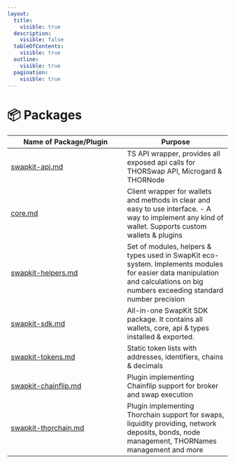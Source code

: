 ```yaml
---
layout:
  title:
    visible: true
  description:
    visible: false
  tableOfContents:
    visible: true
  outline:
    visible: true
  pagination:
    visible: true
---
```


# 📦 Packages

<table data-full-width="true"><thead><tr><th width="250">Name of Package/Plugin</th><th>Purpose</th></tr></thead><tbody><tr><td><a data-mention href="swapkit-api.md">swapkit-api.md</a></td><td>TS API wrapper, provides all exposed api calls for THORSwap API, Microgard &#x26; THORNode</td></tr><tr><td><a data-mention href="core.md">core.md</a></td><td>Client wrapper for wallets and methods in clear and easy to use interface. - A way to implement any kind of wallet. Supports custom wallets &#x26; plugins</td></tr><tr><td><a data-mention href="swapkit-helpers.md">swapkit-helpers.md</a></td><td>Set of modules, helpers &#x26; types used in SwapKit eco-system. Implements modules for easier data manipulation and calculations on big numbers exceeding standard number precision</td></tr><tr><td><a data-mention href="swapkit-sdk.md">swapkit-sdk.md</a></td><td>All-in-one SwapKit SDK package. It contains all wallets, core, api &#x26; types installed &#x26; exported.</td></tr><tr><td><a data-mention href="swapkit-tokens.md">swapkit-tokens.md</a></td><td>Static token lists with addresses, identifiers, chains &#x26; decimals</td></tr><tr><td><a data-mention href="swapkit-chainflip.md">swapkit-chainflip.md</a></td><td>Plugin implementing Chainflip support for broker and swap execution</td></tr><tr><td><a data-mention href="swapkit-thorchain.md">swapkit-thorchain.md</a></td><td>Plugin implementing Thorchain support for swaps, liquidity providing, network deposits, bonds, node management, THORNames management and more</td></tr></tbody></table>

